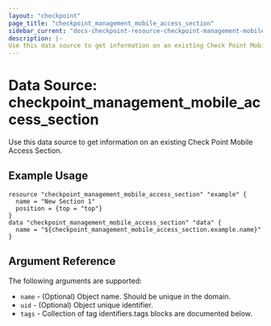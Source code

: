 ```yaml
---
layout: "checkpoint"
page_title: "checkpoint_management_mobile_access_section"
sidebar_current: "docs-checkpoint-resource-checkpoint-management-mobile-access-section"
description: |-
Use this data source to get information on an existing Check Point Mobile Access Section.
---
```


# Data Source: checkpoint_management_mobile_access_section

Use this data source to get information on an existing Check Point Mobile Access Section.

## Example Usage


```hcl
resource "checkpoint_management_mobile_access_section" "example" {
  name = "New Section 1"
  position = {top = "top"}
}
data "checkpoint_management_mobile_access_section" "data" {
  name = "${checkpoint_management_mobile_access_section.example.name}"
}
```

## Argument Reference

The following arguments are supported:

* `name` - (Optional) Object name. Should be unique in the domain.
* `uid` - (Optional) Object unique identifier. 
* `tags` -  Collection of tag identifiers.tags blocks are documented below.

